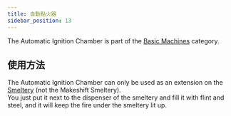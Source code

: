 ```yaml
---
title: 自動點火器
sidebar_position: 13
---
```


The Automatic Ignition Chamber is part of the [Basic Machines](Basic-Machines.md) category.

## 使用方法

The Automatic Ignition Chamber can only be used as an extension on the [Smeltery](Smeltery.md) (not the Makeshift Smeltery).  
You just put it next to the dispenser of the smeltery and fill it with flint and steel, and it will keep the fire under the smeltery lit up.
